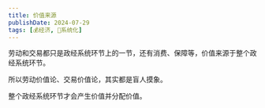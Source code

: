 ```yaml
---
title: 价值来源
publishDate: 2024-07-29
tags: [💰经济, 🌊系统化]
---
```


劳动和交易都只是政经系统环节上的一节，还有消费、保障等，价值来源于整个政经系统环节。

所以劳动价值论、交易价值论，其实都是盲人摸象。

整个政经系统环节才会产生价值并分配价值。
